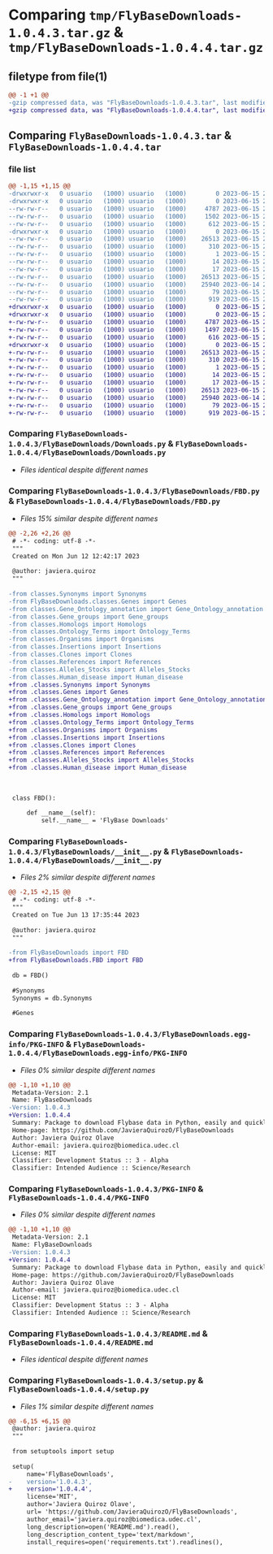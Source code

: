 # Comparing `tmp/FlyBaseDownloads-1.0.4.3.tar.gz` & `tmp/FlyBaseDownloads-1.0.4.4.tar.gz`

## filetype from file(1)

```diff
@@ -1 +1 @@
-gzip compressed data, was "FlyBaseDownloads-1.0.4.3.tar", last modified: Thu Jun 15 22:45:45 2023, max compression
+gzip compressed data, was "FlyBaseDownloads-1.0.4.4.tar", last modified: Thu Jun 15 22:56:11 2023, max compression
```

## Comparing `FlyBaseDownloads-1.0.4.3.tar` & `FlyBaseDownloads-1.0.4.4.tar`

### file list

```diff
@@ -1,15 +1,15 @@
-drwxrwxr-x   0 usuario   (1000) usuario   (1000)        0 2023-06-15 22:45:45.126484 FlyBaseDownloads-1.0.4.3/
-drwxrwxr-x   0 usuario   (1000) usuario   (1000)        0 2023-06-15 22:45:45.126484 FlyBaseDownloads-1.0.4.3/FlyBaseDownloads/
--rw-rw-r--   0 usuario   (1000) usuario   (1000)     4787 2023-06-15 22:18:16.000000 FlyBaseDownloads-1.0.4.3/FlyBaseDownloads/Downloads.py
--rw-rw-r--   0 usuario   (1000) usuario   (1000)     1502 2023-06-15 22:45:23.000000 FlyBaseDownloads-1.0.4.3/FlyBaseDownloads/FBD.py
--rw-rw-r--   0 usuario   (1000) usuario   (1000)      612 2023-06-15 22:40:21.000000 FlyBaseDownloads-1.0.4.3/FlyBaseDownloads/__init__.py
-drwxrwxr-x   0 usuario   (1000) usuario   (1000)        0 2023-06-15 22:45:45.126484 FlyBaseDownloads-1.0.4.3/FlyBaseDownloads.egg-info/
--rw-rw-r--   0 usuario   (1000) usuario   (1000)    26513 2023-06-15 22:45:45.000000 FlyBaseDownloads-1.0.4.3/FlyBaseDownloads.egg-info/PKG-INFO
--rw-rw-r--   0 usuario   (1000) usuario   (1000)      310 2023-06-15 22:45:45.000000 FlyBaseDownloads-1.0.4.3/FlyBaseDownloads.egg-info/SOURCES.txt
--rw-rw-r--   0 usuario   (1000) usuario   (1000)        1 2023-06-15 22:45:45.000000 FlyBaseDownloads-1.0.4.3/FlyBaseDownloads.egg-info/dependency_links.txt
--rw-rw-r--   0 usuario   (1000) usuario   (1000)       14 2023-06-15 22:45:45.000000 FlyBaseDownloads-1.0.4.3/FlyBaseDownloads.egg-info/requires.txt
--rw-rw-r--   0 usuario   (1000) usuario   (1000)       17 2023-06-15 22:45:45.000000 FlyBaseDownloads-1.0.4.3/FlyBaseDownloads.egg-info/top_level.txt
--rw-rw-r--   0 usuario   (1000) usuario   (1000)    26513 2023-06-15 22:45:45.130484 FlyBaseDownloads-1.0.4.3/PKG-INFO
--rw-rw-r--   0 usuario   (1000) usuario   (1000)    25940 2023-06-14 23:03:31.000000 FlyBaseDownloads-1.0.4.3/README.md
--rw-rw-r--   0 usuario   (1000) usuario   (1000)       79 2023-06-15 22:45:45.130484 FlyBaseDownloads-1.0.4.3/setup.cfg
--rw-rw-r--   0 usuario   (1000) usuario   (1000)      919 2023-06-15 22:45:31.000000 FlyBaseDownloads-1.0.4.3/setup.py
+drwxrwxr-x   0 usuario   (1000) usuario   (1000)        0 2023-06-15 22:56:11.965438 FlyBaseDownloads-1.0.4.4/
+drwxrwxr-x   0 usuario   (1000) usuario   (1000)        0 2023-06-15 22:56:11.965438 FlyBaseDownloads-1.0.4.4/FlyBaseDownloads/
+-rw-rw-r--   0 usuario   (1000) usuario   (1000)     4787 2023-06-15 22:18:16.000000 FlyBaseDownloads-1.0.4.4/FlyBaseDownloads/Downloads.py
+-rw-rw-r--   0 usuario   (1000) usuario   (1000)     1497 2023-06-15 22:52:26.000000 FlyBaseDownloads-1.0.4.4/FlyBaseDownloads/FBD.py
+-rw-rw-r--   0 usuario   (1000) usuario   (1000)      616 2023-06-15 22:52:52.000000 FlyBaseDownloads-1.0.4.4/FlyBaseDownloads/__init__.py
+drwxrwxr-x   0 usuario   (1000) usuario   (1000)        0 2023-06-15 22:56:11.965438 FlyBaseDownloads-1.0.4.4/FlyBaseDownloads.egg-info/
+-rw-rw-r--   0 usuario   (1000) usuario   (1000)    26513 2023-06-15 22:56:11.000000 FlyBaseDownloads-1.0.4.4/FlyBaseDownloads.egg-info/PKG-INFO
+-rw-rw-r--   0 usuario   (1000) usuario   (1000)      310 2023-06-15 22:56:11.000000 FlyBaseDownloads-1.0.4.4/FlyBaseDownloads.egg-info/SOURCES.txt
+-rw-rw-r--   0 usuario   (1000) usuario   (1000)        1 2023-06-15 22:56:11.000000 FlyBaseDownloads-1.0.4.4/FlyBaseDownloads.egg-info/dependency_links.txt
+-rw-rw-r--   0 usuario   (1000) usuario   (1000)       14 2023-06-15 22:56:11.000000 FlyBaseDownloads-1.0.4.4/FlyBaseDownloads.egg-info/requires.txt
+-rw-rw-r--   0 usuario   (1000) usuario   (1000)       17 2023-06-15 22:56:11.000000 FlyBaseDownloads-1.0.4.4/FlyBaseDownloads.egg-info/top_level.txt
+-rw-rw-r--   0 usuario   (1000) usuario   (1000)    26513 2023-06-15 22:56:11.965438 FlyBaseDownloads-1.0.4.4/PKG-INFO
+-rw-rw-r--   0 usuario   (1000) usuario   (1000)    25940 2023-06-14 23:03:31.000000 FlyBaseDownloads-1.0.4.4/README.md
+-rw-rw-r--   0 usuario   (1000) usuario   (1000)       79 2023-06-15 22:56:11.969438 FlyBaseDownloads-1.0.4.4/setup.cfg
+-rw-rw-r--   0 usuario   (1000) usuario   (1000)      919 2023-06-15 22:55:22.000000 FlyBaseDownloads-1.0.4.4/setup.py
```

### Comparing `FlyBaseDownloads-1.0.4.3/FlyBaseDownloads/Downloads.py` & `FlyBaseDownloads-1.0.4.4/FlyBaseDownloads/Downloads.py`

 * *Files identical despite different names*

### Comparing `FlyBaseDownloads-1.0.4.3/FlyBaseDownloads/FBD.py` & `FlyBaseDownloads-1.0.4.4/FlyBaseDownloads/FBD.py`

 * *Files 15% similar despite different names*

```diff
@@ -2,26 +2,26 @@
 # -*- coding: utf-8 -*-
 """
 Created on Mon Jun 12 12:42:17 2023
 
 @author: javiera.quiroz
 """
 
-from classes.Synonyms import Synonyms
-from FlyBaseDownloads.classes.Genes import Genes
-from classes.Gene_Ontology_annotation import Gene_Ontology_annotation
-from classes.Gene_groups import Gene_groups
-from classes.Homologs import Homologs
-from classes.Ontology_Terms import Ontology_Terms
-from classes.Organisms import Organisms
-from classes.Insertions import Insertions
-from classes.Clones import Clones
-from classes.References import References
-from classes.Alleles_Stocks import Alleles_Stocks
-from classes.Human_disease import Human_disease
+from .classes.Synonyms import Synonyms
+from .classes.Genes import Genes
+from .classes.Gene_Ontology_annotation import Gene_Ontology_annotation
+from .classes.Gene_groups import Gene_groups
+from .classes.Homologs import Homologs
+from .classes.Ontology_Terms import Ontology_Terms
+from .classes.Organisms import Organisms
+from .classes.Insertions import Insertions
+from .classes.Clones import Clones
+from .classes.References import References
+from .classes.Alleles_Stocks import Alleles_Stocks
+from .classes.Human_disease import Human_disease
 
 
 
 class FBD():
     
     def __name__(self):
         self.__name__ = 'FlyBase Downloads'
```

### Comparing `FlyBaseDownloads-1.0.4.3/FlyBaseDownloads/__init__.py` & `FlyBaseDownloads-1.0.4.4/FlyBaseDownloads/__init__.py`

 * *Files 2% similar despite different names*

```diff
@@ -2,15 +2,15 @@
 # -*- coding: utf-8 -*-
 """
 Created on Tue Jun 13 17:35:44 2023
 
 @author: javiera.quiroz
 """
 
-from FlyBaseDownloads import FBD 
+from FlyBaseDownloads.FBD import FBD 
 
 db = FBD()
 
 #Synonyms
 Synonyms = db.Synonyms
 
 #Genes
```

### Comparing `FlyBaseDownloads-1.0.4.3/FlyBaseDownloads.egg-info/PKG-INFO` & `FlyBaseDownloads-1.0.4.4/FlyBaseDownloads.egg-info/PKG-INFO`

 * *Files 0% similar despite different names*

```diff
@@ -1,10 +1,10 @@
 Metadata-Version: 2.1
 Name: FlyBaseDownloads
-Version: 1.0.4.3
+Version: 1.0.4.4
 Summary: Package to download Flybase data in Python, easily and quickly.
 Home-page: https://github.com/JavieraQuirozO/FlyBaseDownloads
 Author: Javiera Quiroz Olave
 Author-email: javiera.quiroz@biomedica.udec.cl
 License: MIT
 Classifier: Development Status :: 3 - Alpha
 Classifier: Intended Audience :: Science/Research
```

### Comparing `FlyBaseDownloads-1.0.4.3/PKG-INFO` & `FlyBaseDownloads-1.0.4.4/PKG-INFO`

 * *Files 0% similar despite different names*

```diff
@@ -1,10 +1,10 @@
 Metadata-Version: 2.1
 Name: FlyBaseDownloads
-Version: 1.0.4.3
+Version: 1.0.4.4
 Summary: Package to download Flybase data in Python, easily and quickly.
 Home-page: https://github.com/JavieraQuirozO/FlyBaseDownloads
 Author: Javiera Quiroz Olave
 Author-email: javiera.quiroz@biomedica.udec.cl
 License: MIT
 Classifier: Development Status :: 3 - Alpha
 Classifier: Intended Audience :: Science/Research
```

### Comparing `FlyBaseDownloads-1.0.4.3/README.md` & `FlyBaseDownloads-1.0.4.4/README.md`

 * *Files identical despite different names*

### Comparing `FlyBaseDownloads-1.0.4.3/setup.py` & `FlyBaseDownloads-1.0.4.4/setup.py`

 * *Files 1% similar despite different names*

```diff
@@ -6,15 +6,15 @@
 @author: javiera.quiroz
 """
 
 from setuptools import setup
 
 setup(
     name='FlyBaseDownloads',
-    version='1.0.4.3',
+    version='1.0.4.4',
     license='MIT',
     author='Javiera Quiroz Olave',
     url= 'https://github.com/JavieraQuirozO/FlyBaseDownloads',
     author_email='javiera.quiroz@biomedica.udec.cl',
     long_description=open('README.md').read(),
     long_description_content_type='text/markdown',
     install_requires=open('requirements.txt').readlines(),
```

